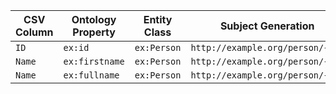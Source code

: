 | CSV Column | Ontology Property | Entity Class | Subject Generation |
| -------------- | --------------------- | ---------------- | -------------------------------- |
| `ID`           | `ex:id`               | `ex:Person`      | `http://example.org/person/{ID}` |
| `Name`         | `ex:firstname`        | `ex:Person`      | `http://example.org/person/{ID}` |
| `Name`         | `ex:fullname`         | `ex:Person`      | `http://example.org/person/{ID}` |
